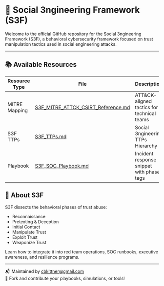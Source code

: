 # 🧠 Social 3ngineering Framework (S3F)

Welcome to the official GitHub repository for the Social 3ngineering Framework (S3F), a behavioral cybersecurity framework focused on trust manipulation tactics used in social engineering attacks.

---

## 📚 Available Resources

| Resource Type | File | Description |
|---------------|------|-------------|
| MITRE Mapping | [S3F_MITRE_ATTCK_CSIRT_Reference.md](S3F_MITRE_ATTCK_CSIRT_Reference.md) | ATT&CK-aligned tactics for technical teams |
| S3F TTPs| [S3F_TTPs.md](S3F_TTPs.md) | Social 3ngineering TTPs Hierarchy |
| Playbook | [S3F_SOC_Playbook.md](S3F_SOC_Playbook.md) | Incident response snippet with phase tags |




## 🧠 About S3F

S3F dissects the behavioral phases of trust abuse:
- Reconnaissance
- Pretexting & Deception
- Initial Contact
- Manipulate Trust
- Exploit Trust
- Weaponize Trust

Learn how to integrate it into red team operations, SOC runbooks, executive awareness, and resilience programs.

---

📬 Maintained by cbkittner@gmail.com  
🔗 Fork and contribute your playbooks, simulations, or tools!
